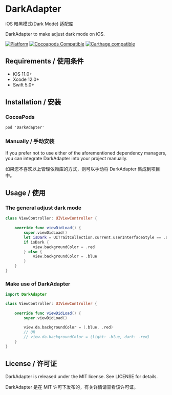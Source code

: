 # DarkAdapter
iOS 暗黑模式(Dark Mode) 适配库

DarkAdapter to make adjust dark mode on iOS.

[![Platform](https://img.shields.io/cocoapods/p/DarkAdapter.svg?style=flat)](https://github.com/ZuopanYao/DarkAdapter)
[![Cocoapods Compatible](https://img.shields.io/cocoapods/v/DarkAdapter.svg)](https://cocoapods.org/pods/DarkAdapter)
[![Carthage compatible](https://img.shields.io/badge/Carthage-compatible-4BC51D.svg?style=flat)](https://github.com/Carthage/Carthage)

## Requirements / 使用条件

- iOS 11.0+ 
- Xcode 12.0+
- Swift 5.0+

## Installation / 安装

### CocoaPods

```
pod 'DarkAdapter'
```

### Manually / 手动安装

If you prefer not to use either of the aforementioned dependency managers, you can integrate DarkAdapter into your project manually.

如果您不喜欢以上管理依赖库的方式，则可以手动将 DarkAdapter 集成到项目中。


## Usage / 使用

### The general adjust dark mode

```swift
class ViewController: UIViewController {
    
    override func viewDidLoad() {
        super.viewDidLoad()
        let isDark = UITraitCollection.current.userInterfaceStyle == .dark
        if isDark {
            view.backgroundColor = .red
        } else {
            view.backgroundColor = .blue
        }
    }
}

```

### Make use of DarkAdapter

```swift
import DarkAdapter

class ViewController: UIViewController {
    
    override func viewDidLoad() {
        super.viewDidLoad()
        
        view.da.backgroundColor = (.blue, .red)
        // OR
        // view.da.backgroundColor = (light: .blue, dark: .red)
    }
}

```

## License / 许可证

DarkAdapter is released under the MIT license. See LICENSE for details.

DarkAdapter 是在 MIT 许可下发布的，有关详情请查看该许可证。